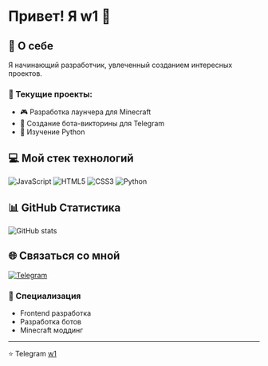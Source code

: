 # Привет! Я w1 👋

## 🚀 О себе
Я начинающий разработчик, увлеченный созданием интересных проектов. 

### 🔭 Текущие проекты:
- 🎮 Разработка лаунчера для Minecraft
- 🤖 Создание бота-викторины для Telegram
- 🐍 Изучение Python

## 💻 Мой стек технологий
![JavaScript](https://img.shields.io/badge/JavaScript-F7DF1E?style=for-the-badge&logo=javascript&logoColor=black)
![HTML5](https://img.shields.io/badge/HTML5-E34F26?style=for-the-badge&logo=html5&logoColor=white)
![CSS3](https://img.shields.io/badge/CSS3-1572B6?style=for-the-badge&logo=css3&logoColor=white)
![Python](https://img.shields.io/badge/Python-3776AB?style=for-the-badge&logo=python&logoColor=white)

## 📊 GitHub Статистика
![GitHub stats](https://github-readme-stats.vercel.app/api?username=w1-w1-w1-w1&show_icons=true&theme=tokyonight)

## 🌐 Связаться со мной
[![Telegram](https://img.shields.io/badge/Telegram-2CA5E0?style=for-the-badge&logo=telegram&logoColor=white)](https://t.me/w1_w1_w1_w1)

### 🎯 Специализация
- Frontend разработка
- Разработка ботов
- Minecraft моддинг

---
⭐️ Telegram [w1](https://t.me/w1_w1_w1_w1)
